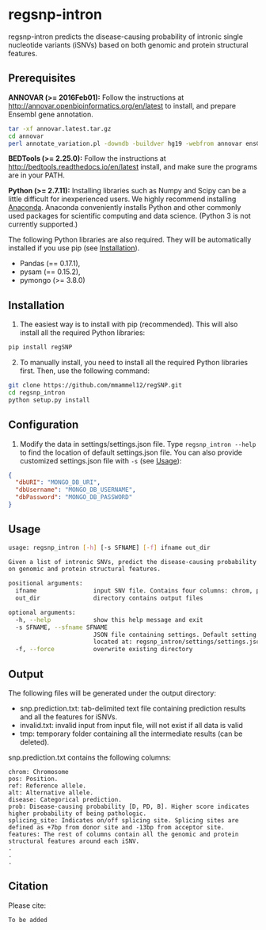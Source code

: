# regsnp-intron

regsnp-intron predicts the disease-causing probability of intronic single nucleotide variants (iSNVs) based on both genomic and protein structural features.

## Prerequisites

**ANNOVAR (>= 2016Feb01):**
Follow the instructions at <http://annovar.openbioinformatics.org/en/latest> to install, and prepare Ensembl gene annotation.

```bash
tar -xf annovar.latest.tar.gz
cd annovar
perl annotate_variation.pl -downdb -buildver hg19 -webfrom annovar ensGene humandb/
```

**BEDTools (>= 2.25.0):**
Follow the instructions at <http://bedtools.readthedocs.io/en/latest> install, and make sure the programs are in your PATH.

**Python (>= 2.7.11):**
Installing libraries such as Numpy and Scipy can be a little difficult for inexperienced users. We highly recommend installing [Anaconda](https://docs.continuum.io/anaconda). Anaconda conveniently installs Python and other commonly used packages for scientific computing and data science. (Python 3 is not currently supported.)

The following Python libraries are also required. They will be automatically installed if you use pip (see [Installation](#Installation)).

- Pandas (== 0.17.1),
- pysam (== 0.15.2),
- pymongo (>= 3.8.0)

## Installation

1. The easiest way is to install with pip (recommended). This will also install all the required Python libraries:

```bash
pip install regSNP
```

2. To manually install, you need to install all the required Python libraries first. Then, use the following command:

```bash
git clone https://github.com/mmammel12/regSNP.git
cd regsnp_intron
python setup.py install
```

## Configuration

1. Modify the data in settings/settings.json file. Type `regsnp_intron --help` to find the location of default settings.json file. You can also provide customized settings.json file with `-s` (see [Usage](#Usage)):

```json
{
  "dbURI": "MONGO_DB_URI",
  "dbUsername": "MONGO_DB_USERNAME",
  "dbPassword": "MONGO_DB_PASSWORD"
}
```

## Usage

```bash
usage: regsnp_intron [-h] [-s SFNAME] [-f] ifname out_dir

Given a list of intronic SNVs, predict the disease-causing probability based
on genomic and protein structural features.

positional arguments:
  ifname                input SNV file. Contains four columns: chrom, pos, ref, alt.
  out_dir               directory contains output files

optional arguments:
  -h, --help            show this help message and exit
  -s SFNAME, --sfname SFNAME
                        JSON file containing settings. Default setting file
                        located at: regsnp_intron/settings/settings.json
  -f, --force           overwrite existing directory

```

## Output

The following files will be generated under the output directory:

- snp.prediction.txt: tab-delimited text file containing prediction results and all the features for iSNVs.
- invalid.txt: invalid input from input file, will not exist if all data is valid
- tmp: temporary folder containing all the intermediate results (can be deleted).

snp.prediction.txt contains the following columns:

```
chrom: Chromosome
pos: Position.
ref: Reference allele.
alt: Alternative allele.
disease: Categorical prediction.
prob: Disease-causing probability [D, PD, B]. Higher score indicates higher probability of being pathologic.
splicing_site: Indicates on/off splicing site. Splicing sites are defined as +7bp from donor site and -13bp from acceptor site.
features: The rest of columns contain all the genomic and protein structural features around each iSNV.
.
.
.
```

## Citation

Please cite:

```
To be added
```
